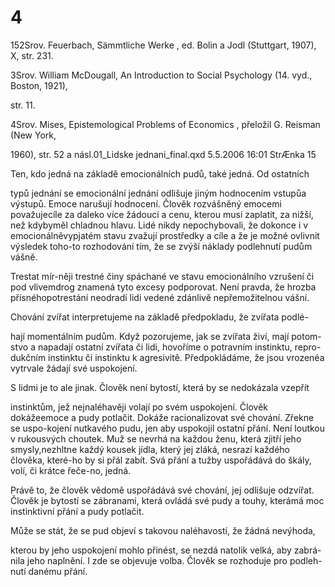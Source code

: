 # 4

152Srov. Feuerbach, Sämmtliche Werke , ed. Bolin a Jodl (Stuttgart, 1907), X, str. 231.

3Srov. William McDougall, An Introduction to Social Psychology (14. vyd., Boston, 1921),

str. 11.

4Srov. Mises, Epistemological Problems of Economics , přeložil G. Reisman (New York,

1960), str. 52 a násl.01_Lidske jednani_final.qxd 5.5.2006 16:01 StrÆnka 15

Ten, kdo jedná na základě emocionálních pudů, také jedná. Od ostatních

typů jednání se emocionální jednání odlišuje jiným hodnocením vstupůa výstupů. Emoce narušují hodnocení. Člověk rozvášněný emocemi považujecíle za daleko více žádoucí a cenu, kterou musí zaplatit, za nižší, než kdybyměl chladnou hlavu. Lidé nikdy nepochybovali, že dokonce i v emocionálněvypjatém stavu zvažují prostředky a cíle a že je možné ovlivnit výsledek toho-to rozhodování tím, že se zvýší náklady podlehnutí pudům vášně.

Trestat mír-něji trestné činy spáchané ve stavu emocionálního vzrušení či pod vlivemdrog znamená tyto excesy podporovat. Není pravda, že hrozba přísnéhopotrestání neodradí lidi vedené zdánlivě nepřemožitelnou vášní.

Chování zvířat interpretujeme na základě předpokladu, že zvířata podlé-

hají momentálním pudům. Když pozorujeme, jak se zvířata živí, mají potom-stvo a napadají ostatní zvířata či lidi, hovoříme o potravním instinktu, repro-dukčním instinktu či instinktu k agresivitě. Předpokládáme, že jsou vrozenéa vytrvale žádají své uspokojení.

S lidmi je to ale jinak. Člověk není bytostí, která by se nedokázala vzepřít

instinktům, jež nejnaléhavěji volají po svém uspokojení. Člověk dokážeemoce a pudy potlačit. Dokáže racionalizovat své chování. Zřekne se uspo-kojení nutkavého pudu, jen aby uspokojil ostatní přání. Není loutkou v rukousvých choutek. Muž se nevrhá na každou ženu, která zjitří jeho smysly,nezhltne každý kousek jídla, který jej zláká, nesrazí každého člověka, které-ho by si přál zabít. Svá přání a tužby uspořádává do škály, volí, či krátce řeče-no, jedná.

Právě to, že člověk vědomě uspořádává své chování, jej odlišuje odzvířat. Člověk je bytostí se zábranami, která ovládá své pudy a touhy, kterámá moc instinktivní přání a pudy potlačit.

Může se stát, že se pud objeví s takovou naléhavostí, že žádná nevýhoda,

kterou by jeho uspokojení mohlo přinést, se nezdá natolik velká, aby zabrá-nila jeho naplnění. I zde se objevuje volba. Člověk se rozhoduje pro podleh-nutí danému přání.


